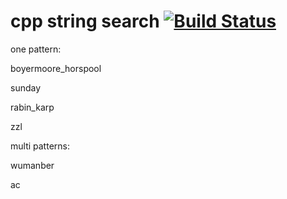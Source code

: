 
# cpp string search [![Build Status](https://travis-ci.org/fooofei/cpp_string_search.svg?branch=master)](https://travis-ci.org/fooofei/cpp_string_search)

one pattern: 

boyermoore_horspool

sunday

rabin_karp

zzl

multi patterns:

wumanber

ac

